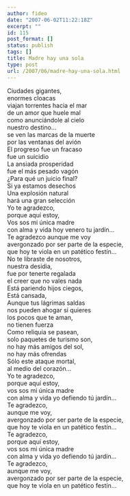 ```yaml
---
author: fideo
date: "2007-06-02T11:22:18Z"
excerpt: ""
id: 115
post_format: []
status: publish
tags: []
title: Madre hay una sola
type: post
url: /2007/06/madre-hay-una-sola.html
---
```

Ciudades gigantes,  
enormes cloacas  
viajan torrentes hacia el mar  
de un amor que huele mal  
como anunciándole al cielo  
nuestro destino…  
se ven las marcas de la muerte  
por las ventanas del avión  
El progreso fue un fracaso  
fue un suicidio  
La ansiada prosperidad  
fue el más pesado vagón  
¿Para qué un juicio final?  
Si ya estamos desechos  
Una explosión natural  
hará una gran selección  
Yo te agradezco,  
porque aquí estoy,  
Vos sos mi única madre  
con alma y vida hoy venero tu jardín…  
Te agradezco aunque me voy  
avergonzado por ser parte de la especie,  
que hoy te viola en un patético festín…  
No te libraste de nosotros,  
nuestra desidia,  
fue por tenerte regalada  
el creer que no vales nada  
Está pariendo hijos ciegos,  
Está cansada,  
Aunque tus lágrimas saldas  
nos pueden ahogar si quieres  
los pocos que te aman,  
no tienen fuerza  
Como reliquia se pasean,  
solo paquetes de turismo son,  
no hay más amigos del sol,  
no hay más ofrendas  
Sólo este ataque mortal,  
al medio del corazón…  
Yo te agradezco,  
porque aquí estoy,  
vos sos mi única madre  
con alma y vida yo defiendo tú jardín…  
Te agradezco,  
aunque me voy,  
avergonzado por ser parte de la especie,  
que hoy te viola en un patético festín…  
Te agradezco,  
porque aquí estoy,  
vos sos mi única madre  
con alma y vida yo defiendo tú jardín…  
Te agradezco,  
aunque me voy,  
avergonzado por ser parte de la especie,  
que hoy te viola en un patético festín…
